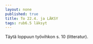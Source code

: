 ```yaml
---
layout: none
published: true
title: To 22.4. ja LÄKSY
tags: rub6.5 läksyt
---
```

Täytä loppuun työvihkon s. 10 (litteratur).
